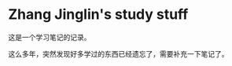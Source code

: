 Zhang Jinglin's study stuff
===========================
这是一个学习笔记的记录。

这么多年，突然发现好多学过的东西已经遗忘了，需要补充一下笔记了。

